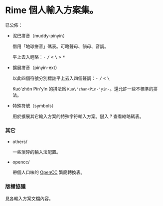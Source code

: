 # Rime 個人輸入方案集。

已公佈：

*   泥巴拼音（muddy-pinyin）

    借用「地球拼音」碼表。可略聲母、韻母、音調。

    平上去入輕略：<kbd>-</kbd> <kbd>/</kbd> <kbd>\<</kbd> <kbd>\\</kbd> <kbd>\></kbd> <kbd>\*</kbd>

*   擴展拼音（pinyin-ext）

    以此四個符號分別標註平上去入四個聲調：<kbd>-</kbd> <kbd>/</kbd> <kbd>\<</kbd> <kbd>\\</kbd>

    Kuò'zhɑ̌n Pīn'yīn 的拼法爲 `Kuo\'zhan<Pin-'yin-`。還允許一些不標準的拼法。

*   特殊符號（symbols）

    用於擴展其它輸入方案的特殊字符輸入方案。鍵入 ? 查看縮略碼表。


### 其它

*   others/

    一些瑣碎的輸入法配置。

*   opencc/

    帶個人口味的 [OpenCC] 繁簡轉換表。

[OpenCC]: https://github.com/BYVoid/OpenCC/


### 版權協議

見各輸入方案文檔內容。
